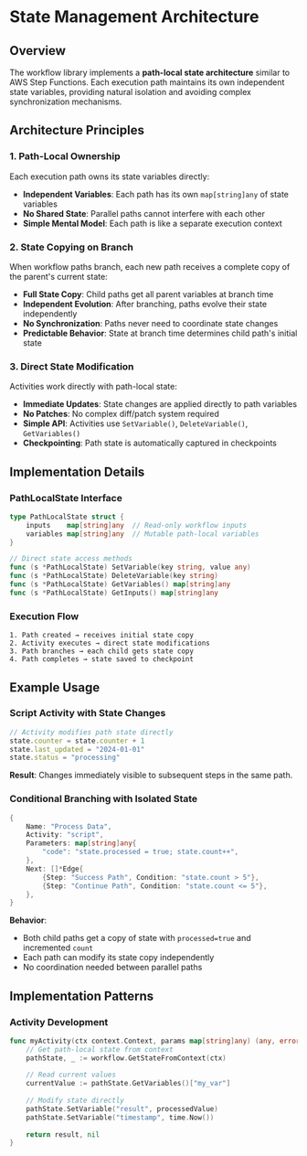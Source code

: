 # State Management Architecture

## Overview

The workflow library implements a **path-local state architecture** similar to
AWS Step Functions. Each execution path maintains its own independent state
variables, providing natural isolation and avoiding complex synchronization
mechanisms.

## Architecture Principles

### 1. Path-Local Ownership

Each execution path owns its state variables directly:

- **Independent Variables**: Each path has its own `map[string]any` of state variables
- **No Shared State**: Parallel paths cannot interfere with each other
- **Simple Mental Model**: Each path is like a separate execution context

### 2. State Copying on Branch

When workflow paths branch, each new path receives a complete copy of the parent's current state:

- **Full State Copy**: Child paths get all parent variables at branch time
- **Independent Evolution**: After branching, paths evolve their state independently  
- **No Synchronization**: Paths never need to coordinate state changes
- **Predictable Behavior**: State at branch time determines child path's initial state

### 3. Direct State Modification

Activities work directly with path-local state:

- **Immediate Updates**: State changes are applied directly to path variables
- **No Patches**: No complex diff/patch system required
- **Simple API**: Activities use `SetVariable()`, `DeleteVariable()`, `GetVariables()`
- **Checkpointing**: Path state is automatically captured in checkpoints

## Implementation Details

### PathLocalState Interface

```go
type PathLocalState struct {
    inputs    map[string]any  // Read-only workflow inputs
    variables map[string]any  // Mutable path-local variables
}

// Direct state access methods
func (s *PathLocalState) SetVariable(key string, value any)
func (s *PathLocalState) DeleteVariable(key string)  
func (s *PathLocalState) GetVariables() map[string]any
func (s *PathLocalState) GetInputs() map[string]any
```

### Execution Flow

```
1. Path created → receives initial state copy
2. Activity executes → direct state modifications  
3. Path branches → each child gets state copy
4. Path completes → state saved to checkpoint
```

## Example Usage

### Script Activity with State Changes

```javascript
// Activity modifies path state directly
state.counter = state.counter + 1
state.last_updated = "2024-01-01"  
state.status = "processing"
```

**Result**: Changes immediately visible to subsequent steps in the same path.

### Conditional Branching with Isolated State

```go
{
    Name: "Process Data",
    Activity: "script",
    Parameters: map[string]any{
        "code": "state.processed = true; state.count++",
    },
    Next: []*Edge{
        {Step: "Success Path", Condition: "state.count > 5"},
        {Step: "Continue Path", Condition: "state.count <= 5"},
    },
}
```

**Behavior**: 
- Both child paths get a copy of state with `processed=true` and incremented `count`
- Each path can modify its state copy independently
- No coordination needed between parallel paths

## Implementation Patterns

### Activity Development

```go
func myActivity(ctx context.Context, params map[string]any) (any, error) {
    // Get path-local state from context
    pathState, _ := workflow.GetStateFromContext(ctx)
    
    // Read current values
    currentValue := pathState.GetVariables()["my_var"]
    
    // Modify state directly
    pathState.SetVariable("result", processedValue)
    pathState.SetVariable("timestamp", time.Now())
    
    return result, nil
}
```
